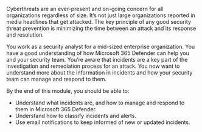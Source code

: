 Cyberthreats are an ever-present and on-going concern for all organizations regardless of size.  It’s not just large organizations reported in media headlines that get attacked. The key principle of any good security threat prevention is minimizing the time between an attack and its response and resolution.

You work as a security analyst for a mid-sized enterprise organization. You have a good understanding of how Microsoft 365 Defender can help you and your security team.  You’re aware that incidents are a key part of the investigation and remediation process for an attack. You now want to understand more about the information in incidents and how your security team can manage and respond to them.

By the end of this module, you should be able to:

- Understand what incidents are, and how to manage and respond to them in Microsoft 365 Defender.
- Understand how to classify incidents and alerts.
- Use email notifications to keep informed of new or updated incidents.
